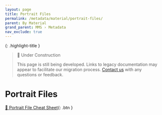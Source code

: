 ```yaml
---
layout: page
title: Portrait Files
permalink: /metadata/material/portrait-files/
parent: By Material
grand_parent: MMS › Metadata
nav_exclude: true
---
```


{: .highlight-title }
> 🚧 Under Construction
>
> This page is still being developed. Links to legacy documentation may appear to facilitate our migration process. [Contact us](/metadata-documentation/contact/) with any questions or feedback.

# Portrait Files

[📄 Portrait File Cheat Sheet](https://docs.google.com/document/d/1FsFUsmyzckYNAPAEGNvk4XGxD5ZzbuP5jQcHsHELh1Y/edit){: .btn }